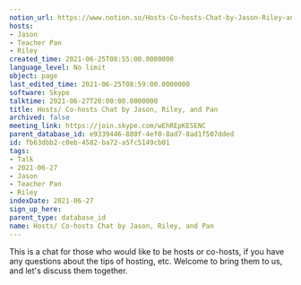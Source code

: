 ```yaml
---
notion_url: https://www.notion.so/Hosts-Co-hosts-Chat-by-Jason-Riley-and-Pan-fb63dbb2c0eb4582ba72a5fc5149cb01
hosts:
- Jason
- Teacher Pan
- Riley
created_time: 2021-06-25T08:55:00.0000000
language_level: No limit
object: page
last_edited_time: 2021-06-25T08:59:00.0000000
software: Skype
talktime: 2021-06-27T20:00:00.0000000
title: Hosts/ Co-hosts Chat by Jason, Riley, and Pan
archived: false
meeting_link: https://join.skype.com/wEhREpKESENC
parent_database_id: e9339446-880f-4ef0-8ad7-8ad1f507dded
id: fb63dbb2-c0eb-4582-ba72-a5fc5149cb01
tags:
- Talk
- 2021-06-27
- Jason
- Teacher Pan
- Riley
indexDate: 2021-06-27
sign_up_here: 
parent_type: database_id
name: Hosts/ Co-hosts Chat by Jason, Riley, and Pan
---
```


This is a chat for those who would like to be hosts or co-hosts, if you have any questions about the tips of hosting, etc. Welcome to bring them to us, and let's discuss them together.

